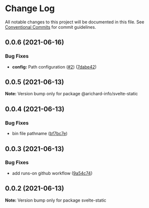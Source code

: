 # Change Log

All notable changes to this project will be documented in this file.
See [Conventional Commits](https://conventionalcommits.org) for commit guidelines.

## 0.0.6 (2021-06-16)


### Bug Fixes

* **config:** Path configuration ([#2](https://github.com/arichard-info/svelte-static/issues/2)) ([7dabe42](https://github.com/arichard-info/svelte-static/commit/7dabe423fc1bf72b0fc3b519addaf1a21c655b99))





## 0.0.5 (2021-06-13)

**Note:** Version bump only for package @arichard-info/svelte-static





## 0.0.4 (2021-06-13)


### Bug Fixes

* bin file pathname ([bf7bc7e](https://github.com/arichard-info/svelte-static/commit/bf7bc7e41395d3147577246c0f0e8f5598d43a6e))





## 0.0.3 (2021-06-13)


### Bug Fixes

* add runs-on github workflow ([9a54c74](https://github.com/arichard-info/svelte-static/commit/9a54c74548f235cc9be8068a158f3d4fca2c1096))





## 0.0.2 (2021-06-13)

**Note:** Version bump only for package svelte-static
